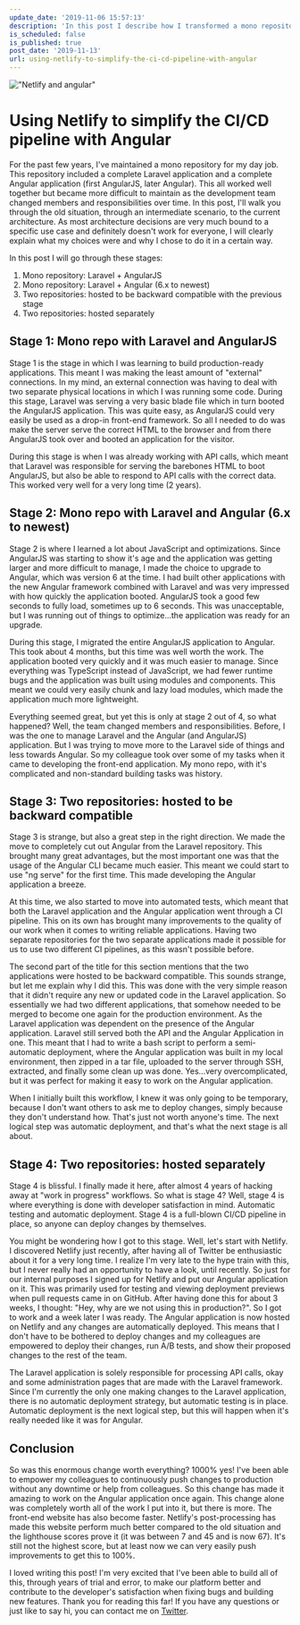 ```yaml
---
update_date: '2019-11-06 15:57:13'
description: 'In this post I describe how I transformed a mono repository platform to a platform with two distinct applications and using Netlify to simplify the CI/CD pipeline with Angular. '
is_scheduled: false
is_published: true
post_date: '2019-11-13'
url: using-netlify-to-simplify-the-ci-cd-pipeline-with-angular
---
```

!["Netlify and angular"](/images/articles/netlify-and-angular.png)
# Using Netlify to simplify the CI/CD pipeline with Angular
For the past few years, I've maintained a mono repository for my day job. This repository included a complete Laravel application and a complete Angular application (first AngularJS, later Angular). This all worked well together but became more difficult to maintain as the development team changed members and responsibilities over time. In this post, I'll walk you through the old situation, through an intermediate scenario, to the current architecture. As most architecture decisions are very much bound to a specific use case and definitely doesn't work for everyone, I will clearly explain what my choices were and why I chose to do it in a certain way.

In this post I will go through these stages:

1. Mono repository: Laravel + AngularJS
2. Mono repository: Laravel + Angular (6.x to newest)
3. Two repositories: hosted to be backward compatible with the previous stage
4. Two repositories: hosted separately

## Stage 1: Mono repo with Laravel and AngularJS
Stage 1 is the stage in which I was learning to build production-ready applications. This meant I was making the least amount of "external" connections. In my mind, an external connection was having to deal with two separate physical locations in which I was running some code. During this stage, Laravel was serving a very basic blade file which in turn booted the AngularJS application. This was quite easy, as AngularJS could very easily be used as a drop-in front-end framework. So all I needed to do was make the server serve the correct HTML to the browser and from there AngularJS took over and booted an application for the visitor. 

During this stage is when I was already working with API calls, which meant that Laravel was responsible for serving the barebones HTML to boot AngularJS, but also be able to respond to API calls with the correct data. This worked very well for a very long time (2 years).

## Stage 2: Mono repo with Laravel and Angular (6.x to newest)
Stage 2 is where I learned a lot about JavaScript and optimizations. Since AngularJS was starting to show it's age and the application was getting larger and more difficult to manage, I made the choice to upgrade to Angular, which was version 6 at the time. I had built other applications with the new Angular framework combined with Laravel and was very impressed with how quickly the application booted. AngularJS took a good few seconds to fully load, sometimes up to 6 seconds. This was unacceptable, but I was running out of things to optimize...the application was ready for an upgrade.

During this stage, I migrated the entire AngularJS application to Angular. This took about 4 months, but this time was well worth the work. The application booted very quickly and it was much easier to manage. Since everything was TypeScript instead of JavaScript, we had fewer runtime bugs and the application was built using modules and components. This meant we could very easily chunk and lazy load modules, which made the application much more lightweight.

Everything seemed great, but yet this is only at stage 2 out of 4, so what happened? Well, the team changed members and responsibilities. Before, I was the one to manage Laravel and the Angular (and AngularJS) application. But I was trying to move more to the Laravel side of things and less towards Angular. So my colleague took over some of my tasks when it came to developing the front-end application. My mono repo, with it's complicated and non-standard building tasks was history.

## Stage 3: Two repositories: hosted to be backward compatible
Stage 3 is strange, but also a great step in the right direction. We made the move to completely cut out Angular from the Laravel repository. This brought many great advantages, but the most important one was that the usage of the Angular CLI became much easier. This meant we could start to use "ng serve" for the first time. This made developing the Angular application a breeze. 

At this time, we also started to move into automated tests, which meant that both the Laravel application and the Angular application went through a CI pipeline. This on its own has brought many improvements to the quality of our work when it comes to writing reliable applications. Having two separate repositories for the two separate applications made it possible for us to use two different CI pipelines, as this wasn't possible before.

The second part of the title for this section mentions that the two applications were hosted to be backward compatible. This sounds strange, but let me explain why I did this. This was done with the very simple reason that it didn't require any new or updated code in the Laravel application. So essentially we had two different applications, that somehow needed to be merged to become one again for the production environment. As the Laravel application was dependent on the presence of the Angular application. Laravel still served both the API and the Angular Application in one. This meant that I had to write a bash script to perform a semi-automatic deployment, where the Angular application was built in my local environment, then zipped in a tar file, uploaded to the server through SSH, extracted, and finally some clean up was done. Yes...very overcomplicated, but it was perfect for making it easy to work on the Angular application.

When I initially built this workflow, I knew it was only going to be temporary, because I don't want others to ask me to deploy changes, simply because they don't understand how. That's just not worth anyone's time. The next logical step was automatic deployment, and that's what the next stage is all about.

## Stage 4: Two repositories: hosted separately
Stage 4 is blissful. I finally made it here, after almost 4 years of hacking away at "work in progress" workflows. So what is stage 4? Well, stage 4 is where everything is done with developer satisfaction in mind. Automatic testing and automatic deployment. Stage 4 is a full-blown CI/CD pipeline in place, so anyone can deploy changes by themselves. 

You might be wondering how I got to this stage. Well, let's start with Netlify. I discovered Netlify just recently, after having all of Twitter be enthusiastic about it for a very long time. I realize I'm very late to the hype train with this, but I never really had an opportunity to have a look, until recently. So just for our internal purposes I signed up for Netlify and put our Angular application on it. This was primarily used for testing and viewing deployment previews when pull requests came in on GitHub. After having done this for about 3 weeks, I thought: "Hey, why are we not using this in production?". So I got to work and a week later I was ready. The Angular application is now hosted on Netlify and any changes are automatically deployed. This means that I don't have to be bothered to deploy changes and my colleagues are empowered to deploy their changes, run A/B tests, and show their proposed changes to the rest of the team. 

The Laravel application is solely responsible for processing API calls, okay and some administration pages that are made with the Laravel framework. Since I'm currently the only one making changes to the Laravel application, there is no automatic deployment strategy, but automatic testing is in place. Automatic deployment is the next logical step, but this will happen when it's really needed like it was for Angular.

## Conclusion
So was this enormous change worth everything? 1000% yes! I've been able to empower my colleagues to continuously push changes to production without any downtime or help from colleagues. So this change has made it amazing to work on the Angular application once again. This change alone was completely worth all of the work I put into it, but there is more. The front-end website has also become faster. Netlify's post-processing has made this website perform much better compared to the old situation and the lighthouse scores prove it (it was between 7 and 45 and is now 67). It's still not the highest score, but at least now we can very easily push improvements to get this to 100%. 

I loved writing this post! I'm very excited that I've been able to build all of this, through years of trial and error, to make our platform better and contribute to the developer's satisfaction when fixing bugs and building new features. Thank you for reading this far! If you have any questions or just like to say hi, you can contact me on [Twitter](https://twitter.com/RJElsinga).